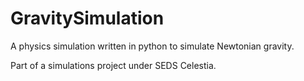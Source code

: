 # GravitySimulation
 A physics simulation written in python to simulate Newtonian gravity.

 Part of a simulations project under SEDS Celestia.
